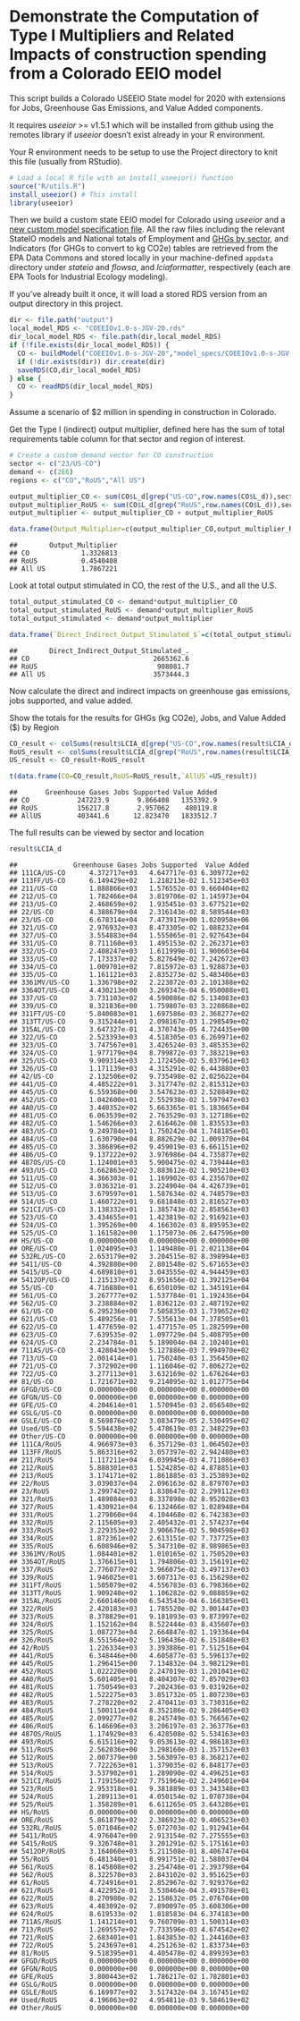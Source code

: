 # Demonstrate the Computation of Type I Multipliers and Related Impacts of construction spending from a Colorado EEIO model

This script builds a Colorado USEEIO State model for 2020 with
extensions for Jobs, Greenhouse Gas Emissions, and Value Added
components.

It requires *useeior* \>= v1.5.1 which will be installed from github
using the remotes library if *useeior* doesn’t exist already in your R
environment.

Your R environment needs to be setup to use the Project directory to
knit this file (usually from RStudio).

``` r
# Load a local R file with an install_useeior() function
source("R/utils.R")
install_useeior() # This install
library(useeior)
```

Then we build a custom state EEIO model for Colorado using *useeior* and
a [new custom model specification
file](model_specs/COEEIOv1.0-s-JGV-20.yml). All the raw files including
the relevant StateIO models and National totals of Employment and [GHGs
by sector](https://doi.org/10.23719/1529805), and Indicators (for GHGs
to convert to kg CO2e) tables are retrieved from the EPA Data Commons
and stored locally in your machine-defined `appdata` directory under
*stateio* and *flowsa*, and *lciaformatter*, respectively (each are EPA
Tools for Industrial Ecology modeling).

If you’ve already built it once, it will load a stored RDS version from
an output directory in this project.

``` r
dir <- file.path("output")
local_model_RDS <- "COEEIOv1.0-s-JGV-20.rds"
dir_local_model_RDS <- file.path(dir,local_model_RDS)
if (!file.exists(dir_local_model_RDS)) {
  CO <- buildModel("COEEIOv1.0-s-JGV-20","model_specs/COEEIOv1.0-s-JGV-20.yml")  
  if (!dir.exists(dir)) dir.create(dir)
  saveRDS(CO,dir_local_model_RDS)
} else {
  CO <- readRDS(dir_local_model_RDS)
}
```

Assume a scenario of \$2 million in spending in construction in
Colorado.

Get the Type I (indirect) output multiplier, defined here has the sum of
total requirements table column for that sector and region of interest.

``` r
# Create a custom demand vector for CO construction
sector <- c("23/US-CO")
demand <- c(2E6)
regions <- c("CO","RoUS","All US")

output_multiplier_CO <- sum(CO$L_d[grep("US-CO",row.names(CO$L_d)),sector])
output_multiplier_RoUS <- sum(CO$L_d[grep("RoUS",row.names(CO$L_d)),sector])
output_multiplier <- output_multiplier_CO + output_multiplier_RoUS

data.frame(Output_Multiplier=c(output_multiplier_CO,output_multiplier_RoUS,output_multiplier), row.names=regions)
```

    ##        Output_Multiplier
    ## CO             1.3326813
    ## RoUS           0.4540408
    ## All US         1.7867221

Look at total output stimulated in CO, the rest of the U.S., and all the
U.S.

``` r
total_output_stimulated_CO <- demand*output_multiplier_CO
total_output_stimulated_RoUS <- demand*output_multiplier_RoUS
total_output_stimulated <- demand*output_multiplier

data.frame(`Direct_Indirect_Output_Stimulated_$`=c(total_output_stimulated_CO,total_output_stimulated_RoUS,total_output_stimulated), row.names=regions)
```

    ##        Direct_Indirect_Output_Stimulated_.
    ## CO                               2665362.6
    ## RoUS                              908081.7
    ## All US                           3573444.3

Now calculate the direct and indirect impacts on greenhouse gas
emissions, jobs supported, and value added.

Show the totals for the results for GHGs (kg CO2e), Jobs, and Value
Added (\$) by Region

``` r
CO_result <- colSums(result$LCIA_d[grep("US-CO",row.names(result$LCIA_d)),])
RoUS_result <- colSums(result$LCIA_d[grep("RoUS",row.names(result$LCIA_d)),])
US_result <- CO_result+RoUS_result

t(data.frame(CO=CO_result,RoUS=RoUS_result,`AllUS`=US_result))
```

    ##       Greenhouse Gases Jobs Supported Value Added
    ## CO            247223.9       9.866408   1353392.9
    ## RoUS          156217.8       2.957062    480119.8
    ## AllUS         403441.6      12.823470   1833512.7

The full results can be viewed by sector and location

``` r
result$LCIA_d
```

    ##              Greenhouse Gases Jobs Supported  Value Added
    ## 111CA/US-CO      4.372717e+03   4.647717e-03 6.309772e+02
    ## 113FF/US-CO      6.149429e+02   1.218213e-02 1.512345e+03
    ## 211/US-CO        1.888866e+03   1.576552e-03 9.660404e+02
    ## 212/US-CO        1.782466e+04   3.819706e-02 1.145973e+04
    ## 213/US-CO        2.468659e+02   1.935451e-03 3.677521e+02
    ## 22/US-CO         4.388679e+04   2.316143e-02 8.589544e+03
    ## 23/US-CO         6.678314e+04   7.473917e+00 1.020958e+06
    ## 321/US-CO        2.976932e+03   8.473305e-02 1.088232e+04
    ## 327/US-CO        3.554883e+04   1.555065e-01 2.927643e+04
    ## 331/US-CO        8.711160e+03   1.495153e-02 2.262371e+03
    ## 332/US-CO        2.408247e+03   1.611999e-01 1.900603e+04
    ## 333/US-CO        7.173337e+02   5.827649e-02 7.242672e+03
    ## 334/US-CO        1.009701e+02   7.815972e-03 1.928873e+03
    ## 335/US-CO        1.161121e+03   2.835273e-02 5.483406e+03
    ## 3361MV/US-CO     1.336798e+02   2.223072e-03 2.101388e+02
    ## 3364OT/US-CO     4.430213e+00   3.269347e-04 6.950088e+01
    ## 337/US-CO        3.731103e+02   4.590086e-02 5.134083e+03
    ## 339/US-CO        8.321836e+00   1.759807e-03 3.220868e+02
    ## 311FT/US-CO      5.840083e+01   1.697586e-03 2.368277e+02
    ## 313TT/US-CO      9.315244e+01   2.098167e-03 1.298549e+02
    ## 315AL/US-CO      3.647327e-01   4.370743e-05 4.724435e+00
    ## 322/US-CO        2.523393e+03   4.518305e-03 6.269971e+02
    ## 323/US-CO        3.747567e+01   3.426524e-03 3.485353e+02
    ## 324/US-CO        1.977179e+04   8.799872e-03 7.383219e+03
    ## 325/US-CO        9.909314e+03   2.172450e-02 5.037961e+03
    ## 326/US-CO        1.171139e+03   4.315291e-02 6.443880e+03
    ## 42/US-CO         2.132506e+02   9.735498e-02 2.025622e+04
    ## 441/US-CO        4.485222e+01   3.317747e-02 2.815312e+03
    ## 445/US-CO        6.559368e+00   3.547623e-03 2.528849e+02
    ## 452/US-CO        1.042600e+01   2.552938e-02 1.597947e+03
    ## 4A0/US-CO        3.440352e+02   5.663365e-01 5.183665e+04
    ## 481/US-CO        6.063539e+02   2.763529e-03 3.127186e+02
    ## 482/US-CO        1.546266e+03   2.616462e-08 1.835533e+03
    ## 483/US-CO        9.249784e+01   1.750242e-04 1.748185e+01
    ## 484/US-CO        1.630790e+04   8.882629e-02 1.009370e+04
    ## 485/US-CO        3.386896e+02   9.459019e-03 6.661151e+02
    ## 486/US-CO        9.137222e+02   3.976986e-04 4.735877e+02
    ## 487OS/US-CO      1.124001e+03   5.900475e-02 4.739444e+03
    ## 493/US-CO        3.662863e+02   3.883612e-02 1.905210e+03
    ## 511/US-CO        4.366303e-01   1.169902e-03 4.235670e+02
    ## 512/US-CO        3.036321e-01   3.224904e-04 4.426739e+01
    ## 513/US-CO        3.679597e+01   1.587634e-02 4.748579e+03
    ## 514/US-CO        1.460722e+01   9.681848e-03 2.816527e+03
    ## 521CI/US-CO      3.138332e+01   1.385743e-02 2.858563e+03
    ## 523/US-CO        3.434655e+01   1.423819e-02 2.916921e+03
    ## 524/US-CO        1.395269e+00   4.166302e-03 8.895953e+02
    ## 525/US-CO        1.161582e+00   1.175073e-06 2.647596e+00
    ## HS/US-CO         0.000000e+00   0.000000e+00 0.000000e+00
    ## ORE/US-CO        1.024095e+03   1.149480e-01 2.021138e+04
    ## 532RL/US-CO      2.653179e+02   3.204515e-02 8.398994e+03
    ## 5411/US-CO       4.392880e+00   2.801548e-02 5.671653e+03
    ## 5415/US-CO       4.689810e+01   3.043555e-02 4.944459e+03
    ## 5412OP/US-CO     1.215137e+02   8.951656e-02 1.392125e+04
    ## 55/US-CO         4.716880e+01   6.650109e-02 1.345191e+04
    ## 561/US-CO        3.267777e+02   1.537784e-01 1.192436e+04
    ## 562/US-CO        3.238884e+02   1.836212e-03 2.487192e+02
    ## 61/US-CO         6.295236e+00   7.505835e-03 1.739652e+02
    ## 621/US-CO        5.489256e-01   7.535613e-04 7.378505e+01
    ## 622/US-CO        1.477659e-02   1.477157e-05 1.282599e+00
    ## 623/US-CO        7.639535e-02   1.097729e-04 5.408795e+00
    ## 624/US-CO        2.234784e-01   5.189004e-04 2.102401e+01
    ## 711AS/US-CO      3.428043e+00   5.127886e-03 7.994970e+02
    ## 713/US-CO        2.001414e+01   1.750240e-03 1.356450e+02
    ## 721/US-CO        7.372902e+00   1.116046e-02 7.806272e+02
    ## 722/US-CO        3.277113e+01   3.632169e-02 1.676264e+03
    ## 81/US-CO         1.721671e+02   9.214095e-02 1.012775e+04
    ## GFGD/US-CO       0.000000e+00   0.000000e+00 0.000000e+00
    ## GFGN/US-CO       0.000000e+00   0.000000e+00 0.000000e+00
    ## GFE/US-CO        4.204614e+01   1.570945e-03 2.056540e+02
    ## GSLG/US-CO       0.000000e+00   0.000000e+00 0.000000e+00
    ## GSLE/US-CO       8.569876e+02   3.083479e-05 2.530495e+02
    ## Used/US-CO       5.594438e+02   5.478619e-03 2.348229e+03
    ## Other/US-CO      0.000000e+00   0.000000e+00 0.000000e+00
    ## 111CA/RoUS       4.966973e+03   6.357129e-03 1.064502e+03
    ## 113FF/RoUS       5.863316e+02   3.057397e-02 2.942480e+03
    ## 211/RoUS         1.117211e+04   6.039945e-03 4.711086e+03
    ## 212/RoUS         5.888301e+03   1.524285e-02 4.878851e+03
    ## 213/RoUS         3.174171e+02   1.861885e-03 3.253893e+02
    ## 22/RoUS          3.039037e+04   2.096163e-02 8.879707e+03
    ## 23/RoUS          3.299742e+02   1.838647e-02 2.299112e+03
    ## 321/RoUS         1.489084e+03   8.337898e-02 8.952028e+03
    ## 327/RoUS         1.430921e+04   6.132466e-02 1.028948e+04
    ## 331/RoUS         1.279860e+04   4.104468e-02 6.742383e+03
    ## 332/RoUS         2.115605e+03   2.405432e-01 2.574237e+04
    ## 333/RoUS         3.229353e+02   3.906676e-02 5.904598e+03
    ## 334/RoUS         1.872361e+02   2.613151e-02 7.737725e+03
    ## 335/RoUS         6.608946e+02   5.347310e-02 8.989865e+03
    ## 3361MV/RoUS      1.084401e+02   1.010165e-02 1.750520e+03
    ## 3364OT/RoUS      1.376615e+01   1.794806e-03 3.156191e+02
    ## 337/RoUS         2.776077e+02   3.966075e-02 3.497137e+03
    ## 339/RoUS         1.946025e+01   3.607317e-03 6.156298e+02
    ## 311FT/RoUS       1.505079e+02   4.556783e-03 6.798366e+02
    ## 313TT/RoUS       1.909240e+02   1.106282e-02 9.088859e+02
    ## 315AL/RoUS       2.660146e+00   6.543543e-04 6.166385e+01
    ## 322/RoUS         2.420183e+03   1.785520e-02 3.001447e+03
    ## 323/RoUS         8.378829e+01   9.181093e-03 9.873997e+02
    ## 324/RoUS         1.152162e+04   8.522444e-03 8.435607e+03
    ## 325/RoUS         1.087273e+04   2.664847e-02 1.193364e+04
    ## 326/RoUS         8.551564e+02   5.196436e-02 6.151848e+03
    ## 42/RoUS          1.226334e+03   3.393886e-01 7.512516e+04
    ## 441/RoUS         6.348446e+00   4.605877e-03 5.596137e+02
    ## 445/RoUS         1.296415e+00   7.134832e-04 3.982129e+01
    ## 452/RoUS         1.022220e+00   2.247019e-03 1.201041e+02
    ## 4A0/RoUS         5.601405e+01   8.404307e-02 7.857029e+03
    ## 481/RoUS         1.750549e+03   7.202436e-03 9.031926e+02
    ## 482/RoUS         1.522275e+03   3.851732e-05 1.807230e+03
    ## 483/RoUS         7.278220e+02   2.470411e-03 3.730316e+02
    ## 484/RoUS         1.500111e+04   8.352186e-02 9.286405e+03
    ## 485/RoUS         2.099277e+02   8.245749e-03 5.766567e+02
    ## 486/RoUS         6.146696e+03   3.206197e-03 2.363776e+03
    ## 487OS/RoUS       1.174929e+03   6.428508e-02 5.534163e+03
    ## 493/RoUS         6.615116e+02   9.053613e-02 4.986183e+03
    ## 511/RoUS         2.562036e+00   3.298160e-03 1.357152e+03
    ## 512/RoUS         2.007379e+00   3.563097e-03 8.368217e+02
    ## 513/RoUS         7.722263e+01   1.379035e-02 6.848177e+03
    ## 514/RoUS         3.537902e+01   1.289090e-02 4.496251e+03
    ## 521CI/RoUS       1.719156e+02   7.751964e-02 2.249601e+04
    ## 523/RoUS         2.953318e+01   9.381889e-03 3.343348e+03
    ## 524/RoUS         1.289113e+01   4.050154e-02 1.070738e+04
    ## 525/RoUS         1.358289e+01   6.611265e-05 3.643286e+01
    ## HS/RoUS          0.000000e+00   0.000000e+00 0.000000e+00
    ## ORE/RoUS         5.861879e+02   2.386923e-02 9.406523e+03
    ## 532RL/RoUS       5.071046e+02   5.072703e-02 1.912941e+04
    ## 5411/RoUS        4.976047e+00   2.913154e-02 7.275555e+03
    ## 5415/RoUS        9.326748e+01   3.201291e-02 5.175161e+03
    ## 5412OP/RoUS      3.164060e+03   5.211508e-01 8.406747e+04
    ## 55/RoUS          6.481340e+01   8.991751e-02 1.588037e+04
    ## 561/RoUS         8.145808e+02   3.254748e-01 2.393798e+04
    ## 562/RoUS         8.322570e+03   2.843102e-02 3.951625e+03
    ## 61/RoUS          4.724916e+01   2.852967e-02 7.929376e+02
    ## 621/RoUS         4.422952e-01   3.530464e-04 3.491578e+01
    ## 622/RoUS         8.270980e-02   2.158632e-05 2.076704e+00
    ## 623/RoUS         4.483092e-02   7.890097e-05 3.608306e+00
    ## 624/RoUS         8.619533e-02   1.818583e-04 6.374183e+00
    ## 711AS/RoUS       1.141214e+01   9.760709e-03 1.500314e+03
    ## 713/RoUS         1.269557e+02   7.733596e-03 4.674542e+02
    ## 721/RoUS         2.683401e+01   1.843853e-02 1.244160e+03
    ## 722/RoUS         5.243697e+01   4.251263e-02 1.833734e+03
    ## 81/RoUS          9.518395e+01   4.405478e-02 4.899393e+03
    ## GFGD/RoUS        0.000000e+00   0.000000e+00 0.000000e+00
    ## GFGN/RoUS        0.000000e+00   0.000000e+00 0.000000e+00
    ## GFE/RoUS         3.800443e+02   1.786217e-02 1.782801e+03
    ## GSLG/RoUS        0.000000e+00   0.000000e+00 0.000000e+00
    ## GSLE/RoUS        6.169977e+02   3.517432e-04 3.167451e+02
    ## Used/RoUS        4.196063e+02   4.954811e-03 9.584619e+02
    ## Other/RoUS       0.000000e+00   0.000000e+00 0.000000e+00
